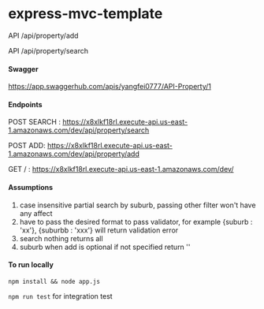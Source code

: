 # express-mvc-template

API /api/property/add

API /api/property/search

#### Swagger

https://app.swaggerhub.com/apis/yangfei0777/API-Property/1

#### Endpoints

POST SEARCH : https://x8xlkf18rl.execute-api.us-east-1.amazonaws.com/dev/api/property/search

POST ADD: https://x8xlkf18rl.execute-api.us-east-1.amazonaws.com/dev/api/property/add

GET / : https://x8xlkf18rl.execute-api.us-east-1.amazonaws.com/dev/

#### Assumptions

1. case insensitive partial search by suburb, passing other filter won't have any affect
2. have to pass the desired format to pass validator, for example {suburb : 'xx'}, {suburbb : 'xxx'} will return validation error
3. search nothing returns all
4. suburb when add is optional if not specified return ''

#### To run locally

`npm install && node app.js`

`npm run test` for integration test